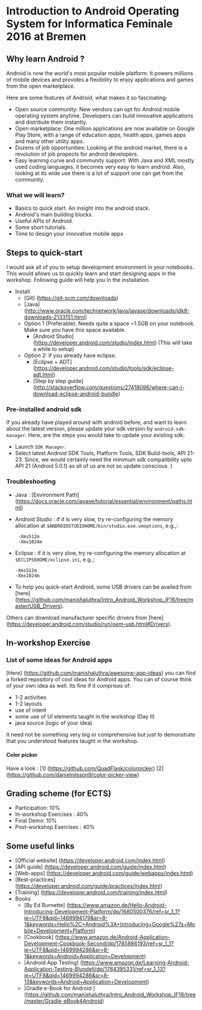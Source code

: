 # Introduction to Android Operating System for Informatica Feminale 2016 at Bremen

## Why learn Android ?

Android is now the world's most popular mobile platform. It powers millions of mobile devices and provides a flexibility to enjoy applications and games from the open marketplace.

Here are some features of Android, what makes it so fascinating:
* Open source community:
New vendors can opt for Android mobile operating system anytime. Developers can build innovative applications and distribute them instantly.
* Open marketplace:
One million applications are now available on Google Play Store, with a range of education apps, health apps, games apps and many other utility apps.
* Dozens of job opportunities:
Looking at the android market, there is a revolution of job propects for android developers.
* Easy learning curve and community support:
With Java and XML mostly used coding languages, it becomes very easy to learn android. Also, looking at its wide use there is a lot of support one can get from the community.

### What we will learn?
* Basics to quick start. An insight into the android stack.
* Android's main building blocks.
* Useful APIs of Android.
* Some short tutorials.
* Time to design your innovative mobile apps

## Steps to quick-start
I would ask all of you to setup development environment in your notebooks. This would allows us to quickly learn and start designing apps in the workshop. Following guide will help you in the installation.

* Install 
  * [Git] (https://git-scm.com/downloads)
  * [Java] (http://www.oracle.com/technetwork/java/javase/downloads/jdk8-downloads-2133151.html)
  * Option 1 (Preferable): Needs quite a space ~1.5GB on your notebook. Make sure you have this space available.
    * [Android Studio] (https://developer.android.com/studio/index.html)
    (This will take a while to setup)
  * Option 2: If you already have eclipse.
    * [Eclipse + ADT] (https://developer.android.com/studio/tools/sdk/eclipse-adt.html)
    * [Step by step guide] (http://stackoverflow.com/questions/27418096/where-can-i-download-eclipse-android-bundle)

### Pre-installed android sdk
If you already have played around with android before, and want to learn about the latest version, please update your sdk version by `android-sdk-manager`. Here, are the steps you would take to update your existing sdk:
  * Launch `SDK Manager`.
  * Select latest Android SDK Tools, Platform Tools, SDK Build-tools, API 21-23. Since, we would certainly need the minimum sdk compatibility upto API 21 (Android 5.0.1) as all of us are not so update conscious :) 

### Troubleshooting
  * Java : 
    [Environment Path] (https://docs.oracle.com/javase/tutorial/essential/environment/paths.html)
  * Android Studio : 
    if it is very slow, try re-configuring the memory allocation at ` $ANDROIDSTUDIOHOME/bin/studio.exe.vmoptions `, e.g.,:

     ```
      -Xms512m
      -Xmx1024m
      ```
  * Eclipse : 
    if it is very slow, try re-configuring the memory allocation at `$ECLIPSEHOME/eclipse.ini`, e.g.,:

      ```
      -Xms512m
      -Xmx1024m
      ```
  * To help you quick-start Android, some USB drivers can be availed from [here] (https://github.com/manishaluthra/Intro_Android_Workshop_IF16/tree/master/USB_Drivers).
  
  Others can download manufacturer specific drivers from [here] (https://developer.android.com/studio/run/oem-usb.html#Drivers).

## In-workshop Exercise

### List of some ideas for Android apps
[Here] (https://github.com/manishaluthra/awesome-app-ideas) you can find a forked repository of cool ideas for Android apps. You can of course think of your own idea as well. Its fine if it comprises of:

* 1-2 activities
* 1-2 layouts
* use of intent
* some use of UI elements taught in the workshop (Day II)
* java source (logic of your idea)

It need not be something very big or comprehensive but just to demonstrate that you understood features taught in the workshop.

#### Color picker
Have a look :
[1] (https://github.com/QuadFlask/colorpicker)
[2] (https://github.com/danielnilsson9/color-picker-view)

## Grading scheme (for ECTS)

* Participation: 10% 
* In-workshop Exercises : 40% 
* Final Demo: 10% 
* Post-workshop Exercises : 40% 

## Some useful links
* [Official website] (https://developer.android.com/index.html)
* [API guide] (https://developer.android.com/guide/index.html)
* [Web-apps] (https://developer.android.com/guide/webapps/index.html)
* [Best-practices] (https://developer.android.com/guide/practices/index.html)
* [Training] (https://developer.android.com/training/index.html)
* Books
  * [By Ed Burnette] (https://www.amazon.de/Hello-Android-Introducing-Development-Platform/dp/1680500376/ref=sr_1_1?ie=UTF8&qid=1469994179&sr=8-1&keywords=Hello%2C+Android%3A+Introducing+Google%27s+Mobile+Development+Platform)
  * [Cookbook] (https://www.amazon.de/Android-Application-Development-Cookbook-Second/dp/1785886193/ref=sr_1_1?ie=UTF8&qid=1469994286&sr=8-1&keywords=Android+Application+Development)
  * [Android App Testing] (https://www.amazon.de/Learning-Android-Application-Testing-Blundell/dp/1784395331/ref=sr_1_13?ie=UTF8&qid=1469994286&sr=8-13&keywords=Android+Application+Development)
  * [Gradle e-Book for Android ] (https://github.com/manishaluthra/Intro_Android_Workshop_IF16/tree/master/Gradle-eBook4Android)

